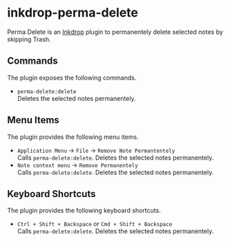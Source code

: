 # inkdrop-perma-delete

Perma Delete is an [Inkdrop](https://www.inkdrop.app) plugin to permanentely delete selected notes by skipping Trash.

## Commands
The plugin exposes the following commands.

* `perma-delete:delete`  
Deletes the selected notes permanentely.

## Menu Items
The plugin provides the following menu items.

* `Application Menu` -> `File` -> `Remove Note Permantentely`  
Calls `perma-delete:delete`. Deletes the selected notes permanentely.  
* `Note context menu` -> `Remove Permanentely`  
Calls `perma-delete:delete`. Deletes the selected notes permanentely.

## Keyboard Shortcuts
The plugin provides the following keyboard shortcuts.

* `Ctrl + Shift + Backspace` or `Cmd + Shift + Backspace`  
Calls `perma-delete:delete`. Deletes the selected notes permanentely.
